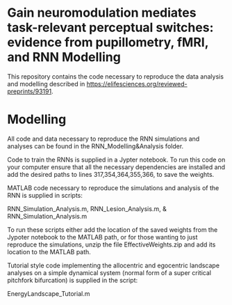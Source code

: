 # Gain neuromodulation mediates task-relevant perceptual switches: evidence from pupillometry, fMRI, and RNN Modelling

This repository contains the code necessary to reproduce the data analysis and modelling described in https://elifesciences.org/reviewed-preprints/93191.

# Modelling 

All code and data necessary to reproduce the RNN simulations and analyses can be found in the RNN_Modelling&Analysis folder. 

Code to train the RNNs is supplied in a Jypter notebook. To run this code on your computer ensure that all the necessary dependencies are installed and add the desired paths to lines 317,354,364,355,366, to save the weights. 

MATLAB code necessary to reproduce the simulations and analysis of the RNN is supplied in scripts:

RNN_Simulation_Analysis.m, 
RNN_Lesion_Analysis.m, &
RNN_Simulation_Analysis.m

To run these scripts either add the location of the saved weights from the Jypoter notebook to the MATLAB path, or for those wanting to just reproduce the simulations, unzip the file EffectiveWeights.zip and add its location to the MATLAB path. 

Tutorial style code implementing the allocentric and egocentric landscape analyses on a simple dynamical system (normal form of a super critical pitchfork bifurcation) is supplied in the script:

EnergyLandscape_Tutorial.m 
